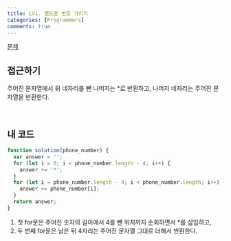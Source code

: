 ```yaml
---
title: LV1. 핸드폰 번호 가리기
categories: [Programmers]
comments: true
---
```


[문제](https://programmers.co.kr/learn/courses/30/lessons/12948)

## 접근하기

주어진 문자열에서 뒤 네자리를 뺀 나머지는 \*로 반환하고, 나머지 네자리는 주어진 문자열을 반환한다.

<br>

## 내 코드

```js
function solution(phone_number) {
  var answer = '';
  for (let i = 0; i < phone_number.length - 4; i++) {
    answer += '*';
  }
  for (let i = phone_number.length - 4; i < phone_number.length; i++) {
    answer += phone_number[i];
  }
  return answer;
}
```

1. 첫 for문은 주어진 숫자의 길이에서 4를 뺀 위치까지 순회하면서 \*를 삽입하고,
2. 두 번째 for문은 남은 뒤 4자리는 주어진 문자열 그대로 더해서 반환한다.
